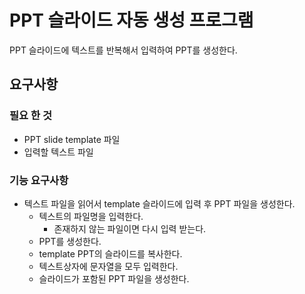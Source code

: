 # PPT 슬라이드 자동 생성 프로그램
PPT 슬라이드에 텍스트를 반복해서 입력하여 PPT를 생성한다.

## 요구사항
### 필요 한 것
- PPT slide template 파일
- 입력할 텍스트 파일

### 기능 요구사항
- 텍스트 파일을 읽어서 template 슬라이드에 입력 후 PPT 파일을 생성한다.
  - 텍스트의 파일명을 입력한다.
    - 존재하지 않는 파일이면 다시 입력 받는다.
  - PPT를 생성한다.
  - template PPT의 슬라이드를 복사한다.
  - 텍스트상자에 문자열을 모두 입력한다.
  - 슬라이드가 포함된 PPT 파일을 생성한다.
